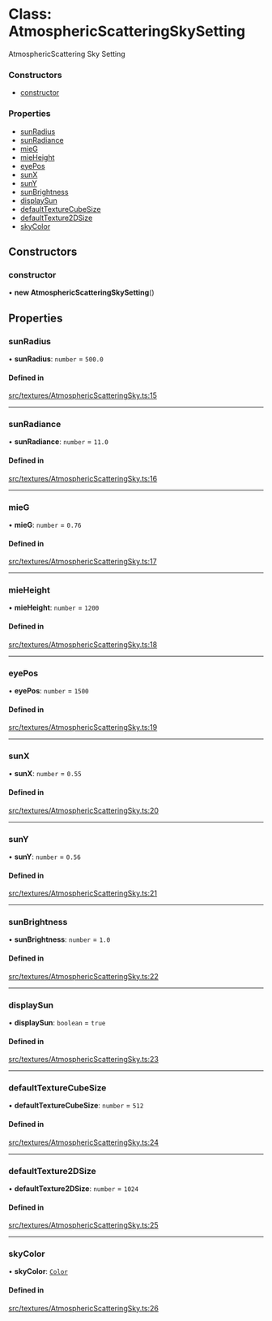 # Class: AtmosphericScatteringSkySetting

AtmosphericScattering Sky Setting

### Constructors

- [constructor](AtmosphericScatteringSkySetting.md#constructor)

### Properties

- [sunRadius](AtmosphericScatteringSkySetting.md#sunradius)
- [sunRadiance](AtmosphericScatteringSkySetting.md#sunradiance)
- [mieG](AtmosphericScatteringSkySetting.md#mieg)
- [mieHeight](AtmosphericScatteringSkySetting.md#mieheight)
- [eyePos](AtmosphericScatteringSkySetting.md#eyepos)
- [sunX](AtmosphericScatteringSkySetting.md#sunx)
- [sunY](AtmosphericScatteringSkySetting.md#suny)
- [sunBrightness](AtmosphericScatteringSkySetting.md#sunbrightness)
- [displaySun](AtmosphericScatteringSkySetting.md#displaysun)
- [defaultTextureCubeSize](AtmosphericScatteringSkySetting.md#defaulttexturecubesize)
- [defaultTexture2DSize](AtmosphericScatteringSkySetting.md#defaulttexture2dsize)
- [skyColor](AtmosphericScatteringSkySetting.md#skycolor)

## Constructors

### constructor

• **new AtmosphericScatteringSkySetting**()

## Properties

### sunRadius

• **sunRadius**: `number` = `500.0`

#### Defined in

[src/textures/AtmosphericScatteringSky.ts:15](https://github.com/Orillusion/orillusion/blob/main/src/textures/AtmosphericScatteringSky.ts#L15)

___

### sunRadiance

• **sunRadiance**: `number` = `11.0`

#### Defined in

[src/textures/AtmosphericScatteringSky.ts:16](https://github.com/Orillusion/orillusion/blob/main/src/textures/AtmosphericScatteringSky.ts#L16)

___

### mieG

• **mieG**: `number` = `0.76`

#### Defined in

[src/textures/AtmosphericScatteringSky.ts:17](https://github.com/Orillusion/orillusion/blob/main/src/textures/AtmosphericScatteringSky.ts#L17)

___

### mieHeight

• **mieHeight**: `number` = `1200`

#### Defined in

[src/textures/AtmosphericScatteringSky.ts:18](https://github.com/Orillusion/orillusion/blob/main/src/textures/AtmosphericScatteringSky.ts#L18)

___

### eyePos

• **eyePos**: `number` = `1500`

#### Defined in

[src/textures/AtmosphericScatteringSky.ts:19](https://github.com/Orillusion/orillusion/blob/main/src/textures/AtmosphericScatteringSky.ts#L19)

___

### sunX

• **sunX**: `number` = `0.55`

#### Defined in

[src/textures/AtmosphericScatteringSky.ts:20](https://github.com/Orillusion/orillusion/blob/main/src/textures/AtmosphericScatteringSky.ts#L20)

___

### sunY

• **sunY**: `number` = `0.56`

#### Defined in

[src/textures/AtmosphericScatteringSky.ts:21](https://github.com/Orillusion/orillusion/blob/main/src/textures/AtmosphericScatteringSky.ts#L21)

___

### sunBrightness

• **sunBrightness**: `number` = `1.0`

#### Defined in

[src/textures/AtmosphericScatteringSky.ts:22](https://github.com/Orillusion/orillusion/blob/main/src/textures/AtmosphericScatteringSky.ts#L22)

___

### displaySun

• **displaySun**: `boolean` = `true`

#### Defined in

[src/textures/AtmosphericScatteringSky.ts:23](https://github.com/Orillusion/orillusion/blob/main/src/textures/AtmosphericScatteringSky.ts#L23)

___

### defaultTextureCubeSize

• **defaultTextureCubeSize**: `number` = `512`

#### Defined in

[src/textures/AtmosphericScatteringSky.ts:24](https://github.com/Orillusion/orillusion/blob/main/src/textures/AtmosphericScatteringSky.ts#L24)

___

### defaultTexture2DSize

• **defaultTexture2DSize**: `number` = `1024`

#### Defined in

[src/textures/AtmosphericScatteringSky.ts:25](https://github.com/Orillusion/orillusion/blob/main/src/textures/AtmosphericScatteringSky.ts#L25)

___

### skyColor

• **skyColor**: [`Color`](Color.md)

#### Defined in

[src/textures/AtmosphericScatteringSky.ts:26](https://github.com/Orillusion/orillusion/blob/main/src/textures/AtmosphericScatteringSky.ts#L26)
